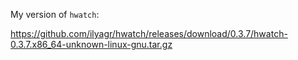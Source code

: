 My version of `hwatch`:

https://github.com/ilyagr/hwatch/releases/download/0.3.7/hwatch-0.3.7.x86_64-unknown-linux-gnu.tar.gz
